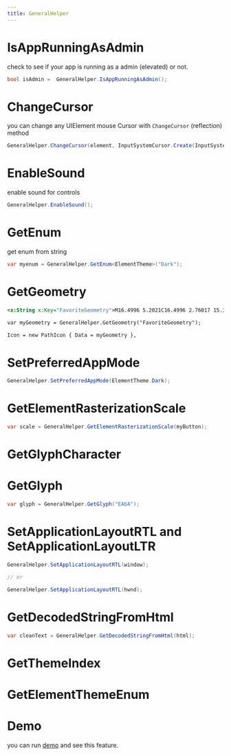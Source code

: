 ```yaml
---
title: GeneralHelper
---
```


# IsAppRunningAsAdmin
check to see if your app is running as a admin (elevated) or not.

```cs
bool isAdmin =  GeneralHelper.IsAppRunningAsAdmin();
```

# ChangeCursor
you can change any UIElement mouse Cursor with `ChangeCursor` (reflection) method
```cs
GeneralHelper.ChangeCursor(element, InputSystemCursor.Create(InputSystemCursorShape.Hand));
```

# EnableSound
enable sound for controls

```cs
GeneralHelper.EnableSound();
```

# GetEnum
get enum from string

```cs
var myenum = GeneralHelper.GetEnum<ElementTheme>("Dark");
```

# GetGeometry

```xml
<x:String x:Key="FavoriteGeometry">M16.4996 5.2021C16.4996 2.76017 15.3595 1.00342 13.4932 1.00342C12.467 1.00342 12.1149 1.60478 11.747 3.00299C11.6719 3.29184 11.635 3.43248 11.596 3.57109C11.495 3.92982 11.3192 4.54058 11.069 5.4021C11.0623 5.42518 11.0524 5.44692 11.0396 5.467L8.17281 9.95266C7.49476 11.0136 6.49429 11.8291 5.31841 12.2793L4.84513 12.4605C3.5984 12.9379 2.87457 14.2416 3.1287 15.5522L3.53319 17.6383C3.77462 18.8834 4.71828 19.8743 5.9501 20.1762L13.5778 22.0457C16.109 22.6661 18.6674 21.1312 19.3113 18.6059L20.7262 13.0567C21.1697 11.3174 20.1192 9.54796 18.3799 9.10449C18.1175 9.03758 17.8478 9.00373 17.5769 9.00373H15.7536C16.2497 7.37084 16.4996 6.11106 16.4996 5.2021ZM4.60127 15.2667C4.48576 14.671 4.81477 14.0783 5.38147 13.8614L5.85475 13.6802C7.33036 13.1152 8.58585 12.0918 9.43674 10.7604L12.3035 6.27477C12.3935 6.13388 12.4629 5.98082 12.5095 5.82026C12.7608 4.95525 12.9375 4.34126 13.0399 3.97737C13.083 3.82412 13.1239 3.66867 13.1976 3.3847C13.3875 2.663 13.4809 2.50342 13.4932 2.50342C14.3609 2.50342 14.9996 3.48749 14.9996 5.2021C14.9996 6.08659 14.6738 7.53754 14.0158 9.51717C13.8544 10.0027 14.2158 10.5037 14.7275 10.5037H17.5769C17.7228 10.5037 17.868 10.522 18.0093 10.558C18.9459 10.7968 19.5115 11.7496 19.2727 12.6861L17.8578 18.2353C17.4172 19.9631 15.6668 21.0133 13.9349 20.5889L6.30718 18.7193C5.64389 18.5568 5.13577 18.0232 5.00577 17.3528L4.60127 15.2667Z</x:String>

var myGeometry = GeneralHelper.GetGeometry("FavoriteGeometry");

Icon = new PathIcon { Data = myGeometry },
```

# SetPreferredAppMode

```cs
GeneralHelper.SetPreferredAppMode(ElementTheme.Dark);
```

# GetElementRasterizationScale
```cs
var scale = GeneralHelper.GetElementRasterizationScale(myButton);
```

# GetGlyphCharacter

# GetGlyph

```cs
var glyph = GeneralHelper.GetGlyph("EA6A");

```

# SetApplicationLayoutRTL and SetApplicationLayoutLTR
```cs
GeneralHelper.SetApplicationLayoutRTL(window);

// or

GeneralHelper.SetApplicationLayoutRTL(hwnd);
```

# GetDecodedStringFromHtml

```cs
var cleanText = GeneralHelper.GetDecodedStringFromHtml(html);

```

# GetThemeIndex
# GetElementThemeEnum

# Demo
you can run [demo](https://github.com/Ghost1372/DevWinUI) and see this feature.
